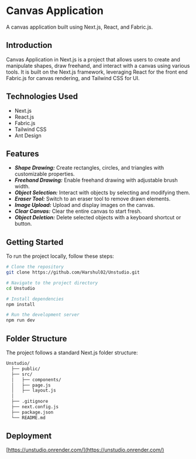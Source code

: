 # Canvas Application
A canvas application built using Next.js, React, and Fabric.js.

## Introduction

Canvas Application in Next.js is a project that allows users to create and manipulate shapes, draw freehand, and interact with a canvas using various tools. It is built on the Next.js framework, leveraging React for the front end Fabric.js for canvas rendering, and Tailwind CSS for UI.

## Technologies Used
- Next.js
- React.js
- Fabric.js
- Tailwind CSS
- Ant Design

## Features
- ***Shape Drawing:*** Create rectangles, circles, and triangles with customizable properties.
- ***Freehand Drawing:*** Enable freehand drawing with adjustable brush width.
- ***Object Selection:*** Interact with objects by selecting and modifying them.
- ***Eraser Tool:*** Switch to an eraser tool to remove drawn elements.
- ***Image Upload:*** Upload and display images on the canvas.
- ***Clear Canvas:*** Clear the entire canvas to start fresh.
- ***Object Deletion:*** Delete selected objects with a keyboard shortcut or button.


## Getting Started

To run the project locally, follow these steps:

```bash
# Clone the repository
git clone https://github.com/Harshul02/Unstudio.git

# Navigate to the project directory
cd Unstudio

# Install dependencies
npm install

# Run the development server
npm run dev
```

## Folder Structure

The project follows a standard Next.js folder structure:

```bash
Unstudio/
  ├── public/
  ├── src/
  │   ├── components/
  │   ├── page.js
  │   ├── layout.js
  │  
  ├── .gitignore
  ├── next.config.js
  ├── package.json
  └── README.md
```

## Deployment
[https://unstudio.onrender.com/](https://unstudio.onrender.com/)

